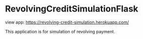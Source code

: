 # RevolvingCreditSimulationFlask

view app: https://revolving-credit-simulation.herokuapp.com/

This application is for simulation of revolving payment.
